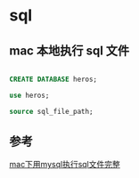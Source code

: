 # sql

## mac 本地执行 sql 文件

```sql

CREATE DATABASE heros;

use heros;

source sql_file_path;


```

## 参考

[mac下用mysql执行sql文件完整](https://blog.csdn.net/dodo_xu/article/details/122613477)

